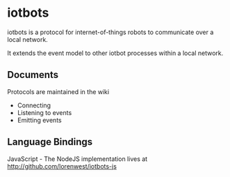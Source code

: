 iotbots
=======

iotbots is a protocol for internet-of-things robots to communicate over a local network.

It extends the event model to other iotbot processes within a local network.

Documents
---------

Protocols are maintained in the wiki

* Connecting
* Listening to events
* Emitting events


Language Bindings
-----------------

JavaScript - The NodeJS implementation lives at http://github.com/lorenwest/iotbots-js
